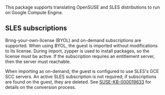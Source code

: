 This package supports translating OpenSUSE and SLES distributions to run on Google Compute Engine.

## SLES subscriptions

Bring-your-own-license (BYOL) and on-demand subscriptions are supported.  When using BYOL, 
the guest is imported without modifications to its license. During import, zypper is used
to install packages, so the license must be active. If the subscription requires an entitlement
server, then the server must reachable.

When importing as on-demand, the guest is configured to use SLES's GCE SCC servers.
An active SLES subscription is not required; if subscriptions are found on the guest,
they are deleted. See  [SUSE-KB-000019633](https://www.suse.com/support/kb/doc/?id=000019633)
for details on the conversion process.

